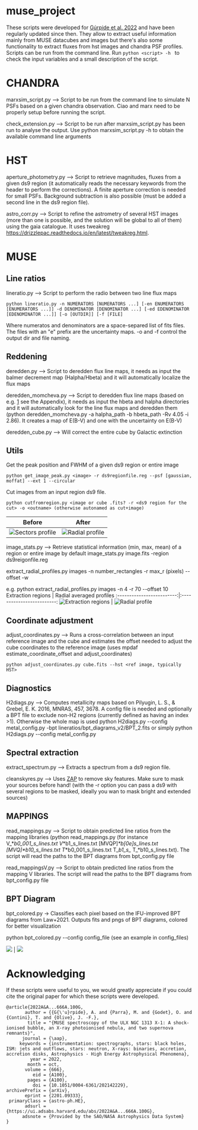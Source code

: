 # muse_project

These scripts were developed for [Gúrpide et al. 2022](https://ui.adsabs.harvard.edu/abs/2022A%26A...666A.100G/abstract) and have been regularly updated since then. They allow to extract useful information mainly from MUSE datacubes and images but there's also some functionality to extract fluxes from hst images and chandra PSF profiles. Scripts can be run from the command line. Run `python <script> -h ` to check the input variables and a small description of the script.

# CHANDRA
marxsim_script.py --> Script to be run from the command line to simulate N PSFs based on a given chandra observation. Ciao and marx need to be properly setup before running the script. 

check_extension.py --> Script to be run after marxsim_script.py has been run to analyse the output. Use python marxsim_script.py -h to obtain the available command line arguments

# HST
aperture_photometry.py --> Script to retrieve magnitudes, fluxes from a given ds9 region (it automatically reads the necessary keywords from the header to perform the corrections). A finite aperture correction is needed for small PSFs. Background subtraction is also possible (must be added a second line in the ds9 region file).

astro_corr.py --> Script to refine the astrometry of several HST images (more than one is possible, and the solution will be global to all of them) using the gaia catalogue. It uses tweakreg https://drizzlepac.readthedocs.io/en/latest/tweakreg.html.

# MUSE

## Line ratios
lineratio.py --> Script to perform the radio between two line flux maps

```
python lineratio.py -n NUMERATORS [NUMERATORS ...] [-en ENUMERATORS [ENUMERATORS ...]] -d DENOMINATOR [DENOMINATOR ...] [-ed EDENOMINATOR [EDENOMINATOR ...]] [-o [OUTDIR]] [-f [FILE]
```
Where numeratos and denominators are a space-separed list of fits files. The files with an "e" prefix are the uncertainty maps. -o and -f control the output dir and file naming.

## Reddening
deredden.py --> Script to deredden flux line maps, it needs as input the balmer decrement map (Halpha/Hbeta) and it will automatically localize the flux maps

deredden_momcheva.py --> Script to deredden flux line maps (based on e.g. [1](http://arxiv.org/abs/1207.5479) see the Appendix), it needs as input the hbeta and halpha directories and it will automatically look for the line flux maps and deredden them (python deredden_momcheva.py -a halpha_path -b hbeta_path -Rv 4.05 -i 2.86). It creates a map of E(B-V) and one with the uncertainty on E(B-V)

deredden_cube.py --> Will correct the entire cube by Galactic extinction

## Utils
Get the peak position and FWHM of a given ds9 region or entire image
```
python get_image_peak.py <image> -r ds9regionfile.reg --psf [gaussian, moffat] --ext 1 --circular
```
Cut images from an input region ds9 file.
```
python cutfromregion.py <image or cube .fits? -r <ds9 region for the cut> -o <outname> (otherwise autonamed as cut+image)
```

Before             |  After
:-------------------------:|:-------------------------:
![Sectors profile](images/image_reg.png)  |  ![Radial profile](images/image_reg_cut.png)

image_stats.py --> Retrieve statistical information (min, max, mean) of a region or entire image by default
image_stats.py image.fits -region ds9reigonfile.reg

extract_radial_profiles.py images -n number_rectangles -r max_r (pixels) --offset <angle in deg> -w <width of the rectangles in pixels>

e.g. python extract_radial_profiles.py images -n 4 -r 70 --offset 10
Extraction regions             |  Radial averaged profiles
:-------------------------:|:-------------------------:
![Extraction regions](images/OIII5007_HBETAratio_n_4_max_70.png)  |  ![Radial profile](images/OIII5007_HBETAratio_profile_4.png)

## Coordinate adjustment
adjust_coordinates.py --> Runs a cross-correlation between an input reference image and the cube and estimates the offset needed to adjust the cube coordinates to the reference image (uses mpdaf estimate_coordinate_offset and adjust_coordinates)
```
python adjust_coordinates.py cube.fits --hst <ref image, typically HST>
```
## Diagnostics

H2diags.py --> Computes metallicity maps based on Pilyugin, L. S., & Grebel, E. K. 2016, MNRAS, 457, 3678. 
A config file is needed and optionally a BPT file to exclude non-H2 regions (currently defined as having an index >1). Otherwise the whole map is used
python H2diags.py --config metal_config.py -bpt lineratios/bpt_diagrams_v2/BPT_2.fits or simply python H2diags.py --config metal_config.py 

## Spectral extraction
extract_spectrum.py --> Extracts a spectrum from a ds9 region file.


cleanskyres.py --> Uses [ZAP](https://academic.oup.com/mnras/article/458/3/3210/2589286) to remove sky features. Make sure to mask your sources before hand! (with the -r option you can pass a ds9 with several regions to be masked, ideally you wan to mask bright and extended sources)
## MAPPINGS

read_mappings.py --> Script to obtain predicted line ratios from the mapping libraries (python read_mappings.py <files> (for instance V_*_b0_001_s_lines.txt V_*b1_s_lines.txt [MVQP]_*b[0e]_s_lines.txt [MVQ]_*b10_s_lines.txt T_*b0_001_s_lines.txt T_*b1_s_* T_*b10_s_lines.txt). The script will read the paths to the BPT diagrams from bpt_config.py file

read_mappingsV.py --> Script to obtain predicted line ratios from the mapping V libraries. The script will read the paths to the BPT diagrams from bpt_config.py file

## BPT Diagram
bpt_colored.py -> Classifies each pixel based on the IFU-improved BPT diagrams from Law+2021. Outputs fits and pngs of BPT diagrams, colored for better visualization

python bpt_colored.py --config config_file (see an example in config_files)

![](images/grid_bpts.png)  |  ![](images/grid_img_bpt.png)

# Acknowledging

If these scripts were useful to you, we would greatly appreciate if you could cite the original paper for which these scripts were developed.
       
```
@article{2022A&A...666A.100G,
       author = {{G{\'u}rpide}, A. and {Parra}, M. and {Godet}, O. and {Contini}, T. and {Olive}, J. -F.},
        title = "{MUSE spectroscopy of the ULX NGC 1313 X-1: A shock-ionised bubble, an X-ray photoionised nebula, and two supernova remnants}",
      journal = {\aap},
     keywords = {instrumentation: spectrographs, stars: black holes, ISM: jets and outflows, stars: neutron, X-rays: binaries, accretion, accretion disks, Astrophysics - High Energy Astrophysical Phenomena},
         year = 2022,
        month = oct,
       volume = {666},
          eid = {A100},
        pages = {A100},
          doi = {10.1051/0004-6361/202142229},
archivePrefix = {arXiv},
       eprint = {2201.09333},
 primaryClass = {astro-ph.HE},
       adsurl = {https://ui.adsabs.harvard.edu/abs/2022A&A...666A.100G},
      adsnote = {Provided by the SAO/NASA Astrophysics Data System}
}
```

